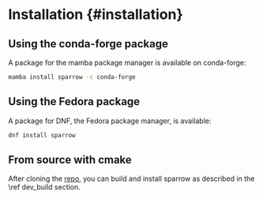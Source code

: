Installation         {#installation}
============

Using the conda-forge package
-----------------------------

A package for the mamba package manager is available on conda-forge:

```bash
mamba install sparrow -c conda-forge
```

Using the Fedora package
------------------------

A package for DNF, the Fedora package manager, is available:

```bash
dnf install sparrow
```

From source with cmake
----------------------

After cloning the [repo](https://github.com/man-group/sparrow), you can build and install
sparrow as described in the \ref dev_build section.
